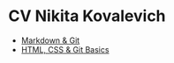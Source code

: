 # CV Nikita Kovalevich
- [Markdown & Git](https://KotShiro.github.io/rsschool-cv/cv)
- [HTML, CSS & Git Basics](https://kotshiro.github.io/rsschool-cv/)